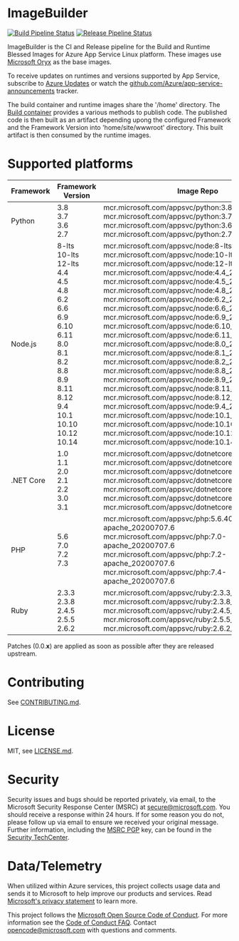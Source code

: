 # ImageBuilder

[![Build Pipeline Status]()]()
[![Release Pipeline Status]()]()

ImageBuilder is the CI and Release pipeline for the Build and Runtime Blessed Images for Azure App Service Linux platform. These images use [Microsoft Oryx](https://github.com/microsoft/oryx) as the base images.

To receive updates on runtimes and versions supported by App Service,
subscribe to [Azure Updates][] or watch the
[github.com/Azure/app-service-announcements](https://github.com/Azure/app-service-announcements)
tracker.

[Azure App Service]: https://azure.microsoft.com/services/app-service/
[Azure Updates]: https://azure.microsoft.com/updates

The build container and runtime images share the '/home' directory. The [Build container](https://github.com/Azure-App-Service/KuduLite) provides a various methods to publish code. The published code is then built as an artifact depending upong the configured Framework and the Framework Version into 'home/site/wwwroot' directory. This built artifact is then consumed by the runtime images.

# Supported platforms


Framework | Framework Version | Image Repo | 
--------|--------|--------|
Python  | 3.8<br/>3.7<br/>3.6 <br/>2.7 | mcr.microsoft.com/appsvc/python:3.8_20200707.6 <br /> mcr.microsoft.com/appsvc/python:3.7_20200707.6 <br /> mcr.microsoft.com/appsvc/python:3.6_20200707.6 <br /> mcr.microsoft.com/appsvc/python:2.7_20200707.6 <br /> |
Node.js |  8-lts <br /> 10-lts <br /> 12-lts <br /> 4.4<br /> 4.5 <br/> 4.8 <br />6.2 <br /> 6.6 <br /> 6.9 <br /> 6.10 <br /> 6.11 <br /> 8.0 <br /> 8.1 <br /> 8.2 <br /> 8.8 <br /> 8.9 <br /> 8.11 <br /> 8.12 <br /> 9.4<br /> 10.1 <br /> 10.10 <br /> 10.12 <br /> 10.14 |  mcr.microsoft.com/appsvc/node:8-lts <br /> mcr.microsoft.com/appsvc/node:10-lts_20200707.6 <br /> mcr.microsoft.com/appsvc/node:12-lts <br /> mcr.microsoft.com/appsvc/node:4.4_20200707.6 <br /> mcr.microsoft.com/appsvc/node:4.5_20200707.6 <br /> mcr.microsoft.com/appsvc/node:4.8_20200707.6 <br /> mcr.microsoft.com/appsvc/node:6.2_20200707.6 <br /> mcr.microsoft.com/appsvc/node:6.6_20200707.6 <br /> mcr.microsoft.com/appsvc/node:6.9_20200707.6 <br /> mcr.microsoft.com/appsvc/node:6.10_20200707.6 <br /> mcr.microsoft.com/appsvc/node:6.11_20200707.6 <br /> mcr.microsoft.com/appsvc/node:8.0_20200707.6 <br /> mcr.microsoft.com/appsvc/node:8.1_20200707.6 <br /> mcr.microsoft.com/appsvc/node:8.2_20200707.6 <br /> mcr.microsoft.com/appsvc/node:8.8_20200707.6 <br /> mcr.microsoft.com/appsvc/node:8.9_20200707.6 <br /> mcr.microsoft.com/appsvc/node:8.11_20200707.6 <br /> mcr.microsoft.com/appsvc/node:8.12_20200707.6 <br /> mcr.microsoft.com/appsvc/node:9.4_20200707.6 <br /> mcr.microsoft.com/appsvc/node:10.1_20200707.6 <br /> mcr.microsoft.com/appsvc/node:10.10_20200707.6 <br /> mcr.microsoft.com/appsvc/node:10.12_20200707.6 <br /> mcr.microsoft.com/appsvc/node:10.14_20200707.6|
.NET Core | 1.0 <br /> 1.1<br /> 2.0 <br /> 2.1 <br /> 2.2 <br /> 3.0 </br> 3.1| mcr.microsoft.com/appsvc/dotnetcore:1.0_20200707.6 <br /> mcr.microsoft.com/appsvc/dotnetcore:1.1_20200707.6 <br /> mcr.microsoft.com/appsvc/dotnetcore:2.0_20200707.6 <br /> mcr.microsoft.com/appsvc/dotnetcore:2.1_20200707.6 <br /> mcr.microsoft.com/appsvc/dotnetcore:2.2_20200707.6 <br /> mcr.microsoft.com/appsvc/dotnetcore:3.0_20200707.6 <br /> mcr.microsoft.com/appsvc/dotnetcore:3.1_20200707.6 |
PHP     | 5.6<br />7.0 <br /> 7.2 <br /> 7.3 |  mcr.microsoft.com/appsvc/php:5.6.40-apache_20200707.6 <br /> mcr.microsoft.com/appsvc/php:7.0-apache_20200707.6 <br /> mcr.microsoft.com/appsvc/php:7.2-apache_20200707.6 <br /> mcr.microsoft.com/appsvc/php:7.4-apache_20200707.6 <br /> |
Ruby    | 2.3.3 <br /> 2.3.8 <br /> 2.4.5 <br /> 2.5.5 <br /> 2.6.2 |  mcr.microsoft.com/appsvc/ruby:2.3.3_20200101.1 <br /> mcr.microsoft.com/appsvc/ruby:2.3.8_20200101.1 <br /> mcr.microsoft.com/appsvc/ruby:2.4.5_20200101.1 <br /> mcr.microsoft.com/appsvc/ruby:2.5.5_20200101.1 <br /> mcr.microsoft.com/appsvc/ruby:2.6.2_20200101.1 <br /> |

Patches (0.0.**x**) are applied as soon as possible after they are released upstream.

# Contributing

See [CONTRIBUTING.md](./CONTRIBUTING.md).

# License

MIT, see [LICENSE.md](./LICENSE.md).

# Security

Security issues and bugs should be reported privately, via email, to the
Microsoft Security Response Center (MSRC) at
[secure@microsoft.com](mailto:secure@microsoft.com). You should receive a
response within 24 hours. If for some reason you do not, please follow up via
email to ensure we received your original message. Further information,
including the [MSRC
PGP](https://technet.microsoft.com/en-us/security/dn606155) key, can be found
in the [Security
TechCenter](https://technet.microsoft.com/en-us/security/default).

# Data/Telemetry

When utilized within Azure services, this project collects usage data and
sends it to Microsoft to help improve our products and services. Read
[Microsoft's privacy statement][] to learn more.

[Microsoft's privacy statement]: http://go.microsoft.com/fwlink/?LinkId=521839

This project follows the [Microsoft Open Source Code of Conduct][coc]. For
more information see the [Code of Conduct FAQ][cocfaq]. Contact
[opencode@microsoft.com][cocmail] with questions and comments.

[coc]: https://opensource.microsoft.com/codeofconduct/
[cocfaq]: https://opensource.microsoft.com/codeofconduct/faq/
[cocmail]: mailto:opencode@microsoft.com
